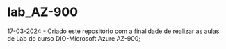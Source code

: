 # lab_AZ-900
17-03-2024 - Criado este repositório com a finalidade de realizar as aulas de Lab do curso DIO-Microsoft Azure AZ-900;

